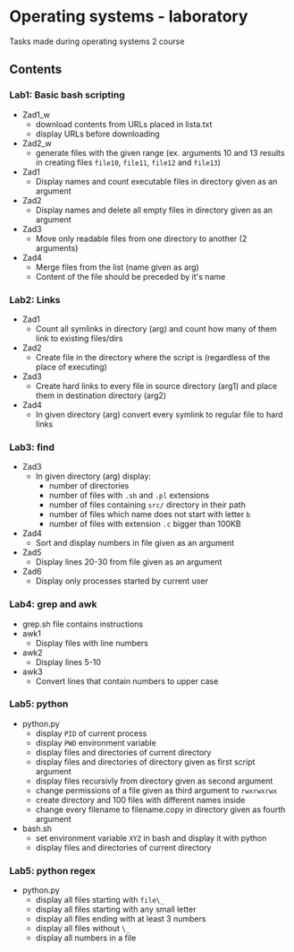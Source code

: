 # Operating systems - laboratory

Tasks made during operating systems 2 course

## Contents

### Lab1: Basic bash scripting

- Zad1_w
  - download contents from URLs placed in lista.txt
  - display URLs before downloading
- Zad2_w
  - generate files with the given range (ex. arguments 10 and 13 results in creating files `file10`, `file11`, `file12` and `file13`)
- Zad1
  - Display names and count executable files in directory given as an argument
- Zad2
  - Display names and delete all empty files in directory given as an argument
- Zad3
  - Move only readable files from one directory to another (2 arguments)
- Zad4
  - Merge files from the list (name given as arg)
  - Content of the file should be preceded by it's name

### Lab2: Links

- Zad1
  - Count all symlinks in directory (arg) and count how many of them link to existing files/dirs
- Zad2
  - Create file in the directory where the script is (regardless of the place of executing)
- Zad3
  - Create hard links to every file in source directory (arg1) and place them in destination directory (arg2)
- Zad4
  - In given directory (arg) convert every symlink to regular file to hard links

### Lab3: find

- Zad3
  - In given directory (arg) display:
    - number of directories
    - number of files with `.sh` and `.pl` extensions
    - number of files containing `src/` directory in their path
    - number of files which name does not start with letter `b`
    - number of files with extension `.c` bigger than 100KB
- Zad4
  - Sort and display numbers in file given as an argument
- Zad5
  - Display lines 20-30 from file given as an argument
- Zad6
  - Display only processes started by current user

### Lab4: grep and awk

- grep.sh file contains instructions
- awk1
  - Display files with line numbers
- awk2
  - Display lines 5-10
- awk3
  - Convert lines that contain numbers to upper case

### Lab5: python

- python.py
  - display `PID` of current process
  - display `PWD` environment variable
  - display files and directories of current directory
  - display files and directories of directory given as first script argument
  - display files recursivly from directory given as second argument
  - change permissions of a file given as third argument to `rwxrwxrwx`
  - create directory and 100 files with different names inside
  - change every filename to filename.copy in directory given as fourth argument
- bash.sh
  - set environment variable `XYZ` in bash and display it with python
  - display files and directories of current directory

### Lab5: python regex

- python.py
  - display all files starting with `file\_`
  - display all files starting with any small letter
  - display all files ending with at least 3 numbers
  - display all files without `\_`
  - display all numbers in a file
